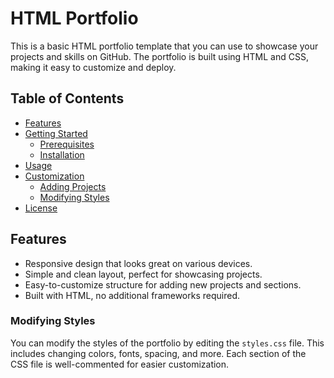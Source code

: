 # HTML Portfolio

This is a basic HTML portfolio template that you can use to showcase your projects and skills on GitHub. The portfolio is built using HTML and CSS, making it easy to customize and deploy.

## Table of Contents

- [Features](#features)
- [Getting Started](#getting-started)
  - [Prerequisites](#prerequisites)
  - [Installation](#installation)
- [Usage](#usage)
- [Customization](#customization)
  - [Adding Projects](#adding-projects)
  - [Modifying Styles](#modifying-styles)
- [License](#license)

## Features

- Responsive design that looks great on various devices.
- Simple and clean layout, perfect for showcasing projects.
- Easy-to-customize structure for adding new projects and sections.
- Built with HTML, no additional frameworks required.

### Modifying Styles

You can modify the styles of the portfolio by editing the `styles.css` file. This includes changing colors, fonts, spacing, and more. Each section of the CSS file is well-commented for easier customization.

